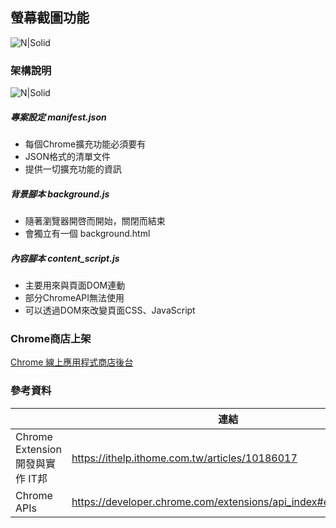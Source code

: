 ## 螢幕截圖功能
![N|Solid](https://img.icons8.com/dusk/256/000000/chrome.png)

### 架構說明 

![N|Solid](https://developer.chrome.com/static/images/devtools-extension.png)

##### 專案設定 manifest.json 
  - 每個Chrome擴充功能必須要有  
  - JSON格式的清單文件
  - 提供一切擴充功能的資訊
  
##### 背景腳本 background.js
  - 隨著瀏覽器開啓而開始，關閉而結束
  - 會獨立有一個 background.html
  
##### 內容腳本 content_script.js 
  - 主要用來與頁面DOM連動
  - 部分ChromeAPI無法使用
  - 可以透過DOM來改變頁面CSS、JavaScript
  
### Chrome商店上架 
  [Chrome 線上應用程式商店後台](https://chrome.google.com/webstore/developer/dashboard?pli=1&authuser=1)

### 參考資料 

|  | 連結 |
| ------ | ------ |
| Chrome Extension 開發與實作 IT邦 | https://ithelp.ithome.com.tw/articles/10186017 |
| Chrome APIs | https://developer.chrome.com/extensions/api_index#experimental |
